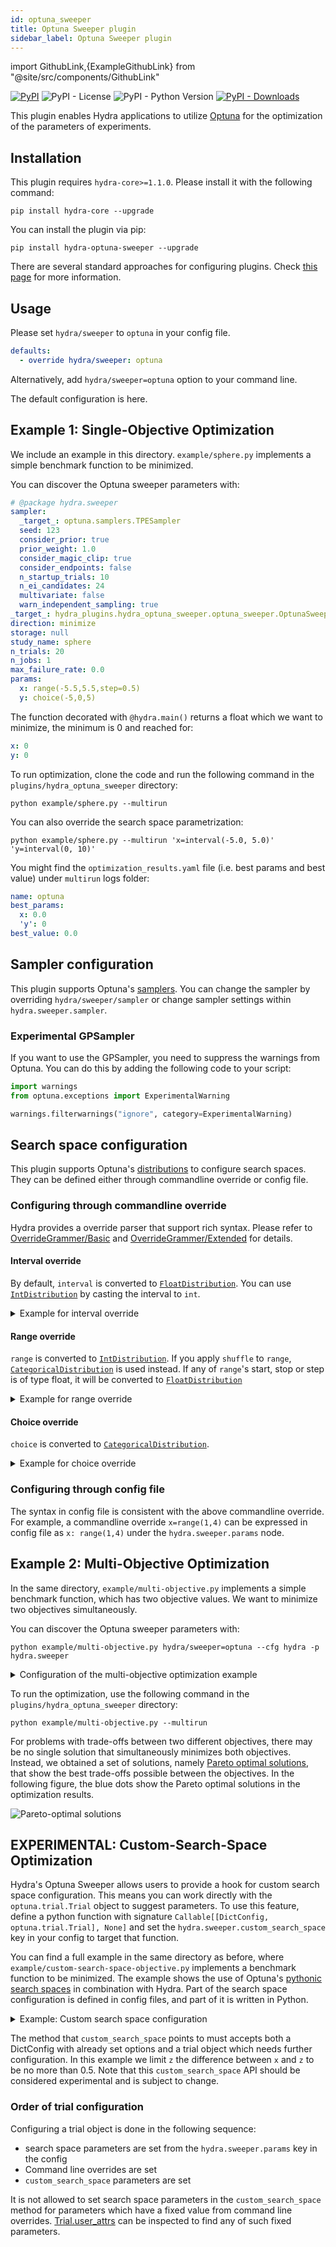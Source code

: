 ```yaml
---
id: optuna_sweeper
title: Optuna Sweeper plugin
sidebar_label: Optuna Sweeper plugin
---
```


import GithubLink,{ExampleGithubLink} from "@site/src/components/GithubLink"

[![PyPI](https://img.shields.io/pypi/v/hydra-optuna-sweeper)](https://pypi.org/project/hydra-optuna-sweeper/)
![PyPI - License](https://img.shields.io/pypi/l/hydra-optuna-sweeper)
![PyPI - Python Version](https://img.shields.io/pypi/pyversions/hydra-optuna-sweeper)
[![PyPI - Downloads](https://img.shields.io/pypi/dm/hydra-optuna-sweeper.svg)](https://pypistats.org/packages/hydra-optuna-sweeper)<ExampleGithubLink text="Example application" to="plugins/hydra_optuna_sweeper/example"/><ExampleGithubLink text="Plugin source" to="plugins/hydra_optuna_sweeper"/>


This plugin enables Hydra applications to utilize [Optuna](https://optuna.org) for the optimization of the parameters of experiments.

## Installation

This plugin requires `hydra-core>=1.1.0`. Please install it with the following command:

```commandline
pip install hydra-core --upgrade
```

You can install the plugin via pip:

```commandline
pip install hydra-optuna-sweeper --upgrade
```
There are several standard approaches for configuring plugins. Check [this page](../patterns/configuring_plugins.md) for more information.

## Usage

Please set `hydra/sweeper` to `optuna` in your config file.

```yaml
defaults:
  - override hydra/sweeper: optuna
```

Alternatively, add `hydra/sweeper=optuna` option to your command line.

The default configuration is <GithubLink to="plugins/hydra_optuna_sweeper/hydra_plugins/hydra_optuna_sweeper/config.py">here</GithubLink>.

## Example 1: Single-Objective Optimization

We include an example in <GithubLink to="plugins/hydra_optuna_sweeper/example">this directory</GithubLink>. `example/sphere.py` implements a simple benchmark function to be minimized.




You can discover the Optuna sweeper parameters with:

```yaml title="python example/sphere.py hydra/sweeper=optuna --cfg hydra -p hydra.sweeper"
# @package hydra.sweeper
sampler:
  _target_: optuna.samplers.TPESampler
  seed: 123
  consider_prior: true
  prior_weight: 1.0
  consider_magic_clip: true
  consider_endpoints: false
  n_startup_trials: 10
  n_ei_candidates: 24
  multivariate: false
  warn_independent_sampling: true
_target_: hydra_plugins.hydra_optuna_sweeper.optuna_sweeper.OptunaSweeper
direction: minimize
storage: null
study_name: sphere
n_trials: 20
n_jobs: 1
max_failure_rate: 0.0
params:
  x: range(-5.5,5.5,step=0.5)
  y: choice(-5,0,5)
```

The function decorated with `@hydra.main()` returns a float which we want to minimize, the minimum is 0 and reached for:
```yaml
x: 0
y: 0
```

To run optimization, clone the code and run the following command in the `plugins/hydra_optuna_sweeper` directory:

```commandline
python example/sphere.py --multirun
```

You can also override the search space parametrization:

```commandline
python example/sphere.py --multirun 'x=interval(-5.0, 5.0)' 'y=interval(0, 10)'
```

You might find the `optimization_results.yaml` file (i.e. best params and best value) under `multirun` logs folder:

```yaml
name: optuna
best_params:
  x: 0.0
  'y': 0
best_value: 0.0
```


## Sampler configuration
This plugin supports Optuna's [samplers](https://optuna.readthedocs.io/en/stable/reference/samplers.html).
You can change the sampler by overriding `hydra/sweeper/sampler` or change sampler settings within `hydra.sweeper.sampler`.

### Experimental GPSampler

If you want to use the GPSampler, you need to suppress the warnings from Optuna. You can do this by adding the following code to your script:

```python
import warnings
from optuna.exceptions import ExperimentalWarning

warnings.filterwarnings("ignore", category=ExperimentalWarning)
```

## Search space configuration

This plugin supports Optuna's [distributions](https://optuna.readthedocs.io/en/stable/reference/distributions.html) to configure search spaces. They can be defined either through commandline override or config file.

### Configuring through commandline override

Hydra provides a override parser that support rich syntax. Please refer to [OverrideGrammer/Basic](../advanced/override_grammar/basic.md) and [OverrideGrammer/Extended](../advanced/override_grammar/extended.md) for details.

#### Interval override

By default, `interval` is converted to [`FloatDistribution`](https://optuna.readthedocs.io/en/stable/reference/generated/optuna.distributions.FloatDistribution.html). You can use [`IntDistribution`](https://optuna.readthedocs.io/en/stable/reference/generated/optuna.distributions.IntDistribution.html) by casting the interval to `int`.

<details>
  <summary>Example for interval override</summary>

  ```commandline
  python example/sphere.py --multirun 'x=int(interval(-5.0, 5.0))' 'y=tag(log, interval(1, 10))'
  ```

  The output is as follows:

  ```commandline
  [HYDRA] Study name: sphere
  [HYDRA] Storage: None
  [HYDRA] Sampler: TPESampler
  [HYDRA] Directions: ['minimize']
  [HYDRA] Launching 1 jobs locally
  [HYDRA] 	#0 : x=-3 y=1.6859762540733367
  [HYDRA] Launching 1 jobs locally
  [HYDRA] 	#1 : x=1 y=5.237816870668193
  ...
  [HYDRA] Best parameters: {'x': 0, 'y': 1.0929184723430116}
  [HYDRA] Best value: 1.1944707871885822
  ```

</details>

#### Range override

`range` is converted to [`IntDistribution`](https://optuna.readthedocs.io/en/stable/reference/generated/optuna.distributions.IntDistribution.html). If you apply `shuffle` to `range`, [`CategoricalDistribution`](https://optuna.readthedocs.io/en/stable/reference/generated/optuna.distributions.CategoricalDistribution.html) is used instead.
If any of `range`'s start, stop or step is of type float, it will be converted to [`FloatDistribution`](https://optuna.readthedocs.io/en/stable/reference/generated/optuna.distributions.FloatDistribution.html)

<details>
  <summary>Example for range override</summary>

  ```commandline
  python example/sphere.py --multirun 'x=range(-5.0, 5.0)' 'y=shuffle(range(-5, 5))'
  ```

  The output is as follows:

  ```commandline
  [HYDRA] Study name: sphere
  [HYDRA] Storage: None
  [HYDRA] Sampler: TPESampler
  [HYDRA] Directions: ['minimize']
  [HYDRA] Launching 1 jobs locally
  [HYDRA] 	#0 : x=-3 y=-4
  [HYDRA] Launching 1 jobs locally
  [HYDRA] 	#1 : x=1 y=-1
  ...
  [HYDRA] Best parameters: {'x': 0, 'y': -1}
  [HYDRA] Best value: 1.0
  ```

</details>

#### Choice override

`choice` is converted to [`CategoricalDistribution`](https://optuna.readthedocs.io/en/stable/reference/generated/optuna.distributions.CategoricalDistribution.html).

<details>
  <summary>Example for choice override</summary>

  ```commandline
  python example/sphere.py --multirun 'x=choice(-5.0, 0.0, 5.0)' 'y=choice(0, 1, 2, 3, 4, 5)'
  ```

  The output is as follows:

  ```commandline
  [HYDRA] Study name: sphere
  [HYDRA] Storage: None
  [HYDRA] Sampler: TPESampler
  [HYDRA] Directions: ['minimize']
  [HYDRA] Launching 1 jobs locally
  [HYDRA] 	#0 : x=5.0 y=5
  [HYDRA] Launching 1 jobs locally
  [HYDRA] 	#1 : x=5.0 y=2
  ...
  [HYDRA] Best parameters: {'x': 0.0, 'y': 0}
  [HYDRA] Best value: 0.0
  ```

</details>

### Configuring through config file

The syntax in config file is consistent with the above commandline override. For example, a commandline override
`x=range(1,4)` can be expressed in config file as `x: range(1,4)` under the `hydra.sweeper.params` node.

## Example 2:  Multi-Objective Optimization

In the same directory, `example/multi-objective.py` implements a simple benchmark function, which has two objective values. We want to minimize two objectives simultaneously.

You can discover the Optuna sweeper parameters with:

```commandline
python example/multi-objective.py hydra/sweeper=optuna --cfg hydra -p hydra.sweeper
```

<details>
  <summary>Configuration of the multi-objective optimization example</summary>

  ```yaml
  # @package hydra.sweeper
  sampler:
    _target_: optuna.samplers.NSGAIISampler
    seed: 123
    population_size: 50
    mutation_prob: null
    crossover_prob: 0.9
    swapping_prob: 0.5
    constraints_func: null
  _target_: hydra_plugins.hydra_optuna_sweeper.optuna_sweeper.OptunaSweeper
  direction:
  - minimize
  - minimize
  storage: null
  study_name: multi-objective
  n_trials: 20
  n_jobs: 1
  params:
    x: range(0, 5, step=0.5)
    y: range(0, 3, step=0.5)
  ```
</details>


To run the optimization, use the following command in the `plugins/hydra_optuna_sweeper` directory:

```commandline
python example/multi-objective.py --multirun
```

For problems with trade-offs between two different objectives, there may be no single solution that simultaneously minimizes both objectives. Instead, we obtained a set of solutions, namely [Pareto optimal solutions](https://en.wikipedia.org/wiki/Pareto_efficiency), that show the best trade-offs possible between the objectives. In the following figure, the blue dots show the Pareto optimal solutions in the optimization results.

![Pareto-optimal solutions](/plugins/optuna_sweeper/multi_objective_result.png)

## EXPERIMENTAL:  Custom-Search-Space Optimization

Hydra's Optuna Sweeper allows users to provide a hook for custom search space configuration.
This means you can work directly with the `optuna.trial.Trial` object to suggest parameters.
To use this feature, define a python function with signature `Callable[[DictConfig, optuna.trial.Trial], None]`
and set the `hydra.sweeper.custom_search_space` key in your config to target that function.

You can find a full example in the same directory as before, where `example/custom-search-space-objective.py` implements a benchmark function to be minimized.
The example shows the use of Optuna's [pythonic search spaces](https://optuna.readthedocs.io/en/stable/tutorial/10_key_features/002_configurations.html) in combination with Hydra.
Part of the search space configuration is defined in config files, and part of it is written in Python.

<details>
  <summary>Example: Custom search space configuration</summary>

  ```yaml
  defaults:
    - override hydra/sweeper: optuna

  hydra:
    sweeper:
      sampler:
        seed: 123
      direction: minimize
      study_name: custom-search-space
      storage: null
      n_trials: 20
      n_jobs: 1

      params:
        x: range(-5.5, 5.5, 0.5)
        y: choice(-5, 0, 5)
      # `custom_search_space` should be a dotpath pointing to a
      # callable that provides search-space configuration logic:
      custom_search_space: .custom-search-space-objective.configure

  x: 1
  y: 1
  z: 100
  max_z_difference_from_x: 0.5
  ```
  ```python
  # example/custom-search-space-objective.py

  ...

  def configure(cfg: DictConfig, trial: Trial) -> None:
      x_value = trial.params["x"]
      trial.suggest_float(
          "z",
          x_value - cfg.max_z_difference_from_x,
          x_value + cfg.max_z_difference_from_x,
      )
      trial.suggest_float("+w", 0.0, 1.0)  # note +w here, not w as w is a new parameter

  ...
  ```

</details>

The method that `custom_search_space` points to must accepts both a DictConfig with already set options and a trial object which needs further configuration. In this example we limit `z` the difference between `x` and `z` to be no more than 0.5.
Note that this `custom_search_space` API should be considered experimental and is subject to change.

### Order of trial configuration
Configuring a trial object is done in the following sequence:
  - search space parameters are set from the `hydra.sweeper.params` key in the config
  - Command line overrides are set
  - `custom_search_space` parameters are set

It is not allowed to set search space parameters in the `custom_search_space` method for parameters which have a fixed value from command line overrides. [Trial.user_attrs](https://optuna.readthedocs.io/en/stable/reference/generated/optuna.trial.Trial.html#optuna.trial.Trial.user_attrs) can be inspected to find any of such fixed parameters.
